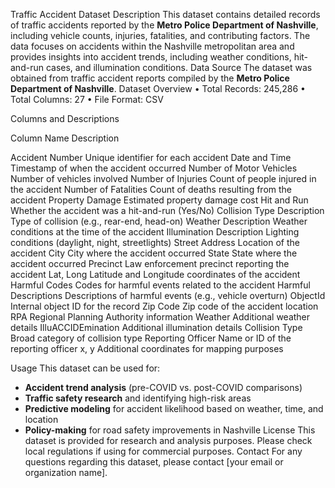 Traffic Accident Dataset
Description
This dataset contains detailed records of traffic accidents reported by the **Metro Police Department of Nashville**, including vehicle counts, injuries, fatalities, and contributing factors. The data focuses on accidents within the Nashville metropolitan area and provides insights into accident trends, including weather conditions, hit-and-run cases, and illumination conditions.
Data Source
The dataset was obtained from traffic accident reports compiled by the **Metro Police Department of Nashville**.
Dataset Overview
• Total Records: 245,286
• Total Columns: 27
• File Format: CSV


Columns and Descriptions

Column Name	                Description

Accident Number 	       Unique identifier for each accident
Date and Time	               Timestamp of when the accident occurred
Number of Motor Vehicles       Number of vehicles involved
Number of Injuries	       Count of people injured in the accident
Number of Fatalities	       Count of deaths resulting from the accident
Property Damage   	       Estimated property damage cost
Hit and Run	               Whether the accident was a hit-and-run (Yes/No)
Collision Type Description     Type of collision (e.g., rear-end, head-on)
Weather Description	       Weather conditions at the time of the accident
Illumination Description       Lighting conditions (daylight, night, streetlights)
Street Address                 Location of the accident
City                           City where the accident occurred
State                          State where the accident occurred
Precinct	               Law enforcement precinct reporting the accident
Lat, Long	               Latitude and Longitude coordinates of the accident
Harmful Codes	               Codes for harmful events related to the accident
Harmful Descriptions	       Descriptions of harmful events (e.g., vehicle overturn)
ObjectId	               Internal object ID for the record
Zip Code	               Zip code of the accident location
RPA	                       Regional Planning Authority information
Weather             	      Additional weather details
IlluACCIDEmination	      Additional illumination details
Collision Type	              Broad category of collision type
Reporting Officer	      Name or ID of the reporting officer
x, y	                      Additional coordinates for mapping purposes


Usage
This dataset can be used for:
- **Accident trend analysis** (pre-COVID vs. post-COVID comparisons)
- **Traffic safety research** and identifying high-risk areas
- **Predictive modeling** for accident likelihood based on weather, time, and location
- **Policy-making** for road safety improvements in Nashville
License
This dataset is provided for research and analysis purposes. Please check local regulations if using for commercial purposes.
Contact
For any questions regarding this dataset, please contact [your email or organization name].
